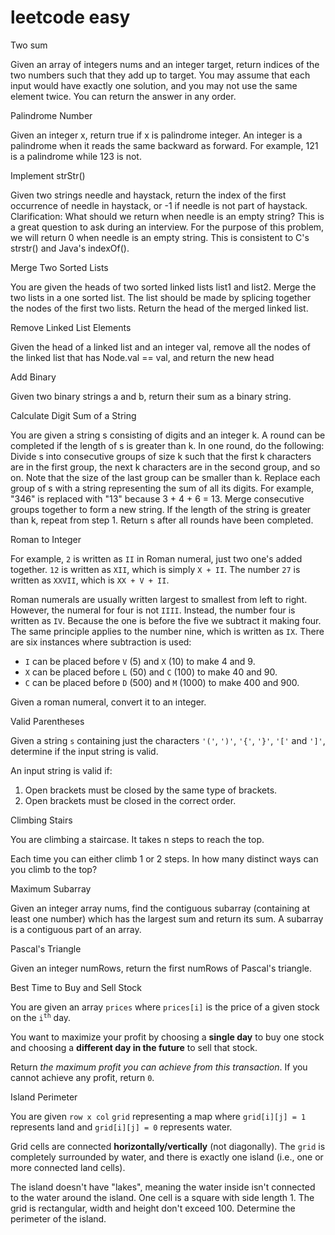 # leetcode easy

<div>Two sum</div>
<p>Given an array of integers nums and an integer target, return indices of the two numbers such that they add up to target.
You may assume that each input would have exactly one solution, and you may not use the same element twice.
You can return the answer in any order.</p>

<div>Palindrome Number</div>
<p>Given an integer x, return true if x is palindrome integer.
An integer is a palindrome when it reads the same backward as forward.
For example, 121 is a palindrome while 123 is not.</p>

<div>Implement strStr()</div>
<p>Given two strings needle and haystack, return the index of the first occurrence of needle in haystack, or -1 if needle is not part of haystack.
Clarification:
What should we return when needle is an empty string? This is a great question to ask during an interview.
For the purpose of this problem, we will return 0 when needle is an empty string. This is consistent to C's strstr() and Java's indexOf().</p>

<div>Merge Two Sorted Lists</div>
<p>You are given the heads of two sorted linked lists list1 and list2.
Merge the two lists in a one sorted list. The list should be made by splicing together the nodes of the first two lists.
Return the head of the merged linked list.</p>

<div>Remove Linked List Elements</div>
<p>Given the head of a linked list and an integer val, remove all the nodes of the linked list that has Node.val == val, and return the new head</p>

<div>Add Binary</div>
<p>Given two binary strings a and b, return their sum as a binary string.</p>

<div>Calculate Digit Sum of a String</div>
<p>You are given a string s consisting of digits and an integer k.
A round can be completed if the length of s is greater than k. In one round, do the following:
Divide s into consecutive groups of size k such that the first k characters are in the first group, the next k characters are in the second group, and so on. Note that the size of the last group can be smaller than k.
Replace each group of s with a string representing the sum of all its digits. For example, "346" is replaced with "13" because 3 + 4 + 6 = 13.
Merge consecutive groups together to form a new string. If the length of the string is greater than k, repeat from step 1.
Return s after all rounds have been completed.</p>

<div>Roman to Integer</div>
<p>For example,&nbsp;<code>2</code> is written as <code>II</code>&nbsp;in Roman numeral, just two one's added together. <code>12</code> is written as&nbsp;<code>XII</code>, which is simply <code>X + II</code>. The number <code>27</code> is written as <code>XXVII</code>, which is <code>XX + V + II</code>.</p>
<p>Roman numerals are usually written largest to smallest from left to right. However, the numeral for four is not <code>IIII</code>. Instead, the number four is written as <code>IV</code>. Because the one is before the five we subtract it making four. The same principle applies to the number nine, which is written as <code>IX</code>. There are six instances where subtraction is used:</p>
<ul>
	<li><code>I</code> can be placed before <code>V</code> (5) and <code>X</code> (10) to make 4 and 9.&nbsp;</li>
	<li><code>X</code> can be placed before <code>L</code> (50) and <code>C</code> (100) to make 40 and 90.&nbsp;</li>
	<li><code>C</code> can be placed before <code>D</code> (500) and <code>M</code> (1000) to make 400 and 900.</li>
</ul>
<p>Given a roman numeral, convert it to an integer.</p>

<div>Valid Parentheses</div>
<p>Given a string <code>s</code> containing just the characters <code>'('</code>, <code>')'</code>, <code>'{'</code>, <code>'}'</code>, <code>'['</code> and <code>']'</code>, determine if the input string is valid.</p>
<p>An input string is valid if:</p>
<ol>
	<li>Open brackets must be closed by the same type of brackets.</li>
	<li>Open brackets must be closed in the correct order.</li>
</ol>

<div>Climbing Stairs</div>
<p>You are climbing a staircase. It takes n steps to reach the top.</p>
<p>Each time you can either climb 1 or 2 steps. In how many distinct ways can you climb to the top?</p>

<div>Maximum Subarray</div>
<p>Given an integer array nums, find the contiguous subarray (containing at least one number) which has the largest sum and return its sum.
A subarray is a contiguous part of an array.</p>

<div>Pascal's Triangle</div>
<p>Given an integer numRows, return the first numRows of Pascal's triangle.</p>

<div>Best Time to Buy and Sell Stock</div>
<p>You are given an array <code>prices</code> where <code>prices[i]</code> is the price of a given stock on the <code>i<sup>th</sup></code> day.</p>
<p>You want to maximize your profit by choosing a <strong>single day</strong> to buy one stock and choosing a <strong>different day in the future</strong> to sell that stock.</p>
<p>Return <em>the maximum profit you can achieve from this transaction</em>. If you cannot achieve any profit, return <code>0</code>.</p>

<div>Island Perimeter</div>
<p>You are given <code>row x col</code> <code>grid</code> representing a map where <code>grid[i][j] = 1</code> represents&nbsp;land and <code>grid[i][j] = 0</code> represents water.</p>
<p>Grid cells are connected <strong>horizontally/vertically</strong> (not diagonally). The <code>grid</code> is completely surrounded by water, and there is exactly one island (i.e., one or more connected land cells).</p>
<p>The island doesn't have "lakes", meaning the water inside isn't connected to the water around the island. One cell is a square with side length 1. The grid is rectangular, width and height don't exceed 100. Determine the perimeter of the island.</p>
